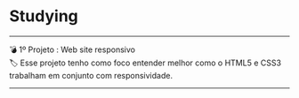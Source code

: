 # Studying
<hr>
💣 1º Projeto : Web site responsivo </br>
🏷️ Esse projeto tenho como foco entender melhor como o HTML5 e CSS3 trabalham em conjunto com responsividade.</br>
<hr>
